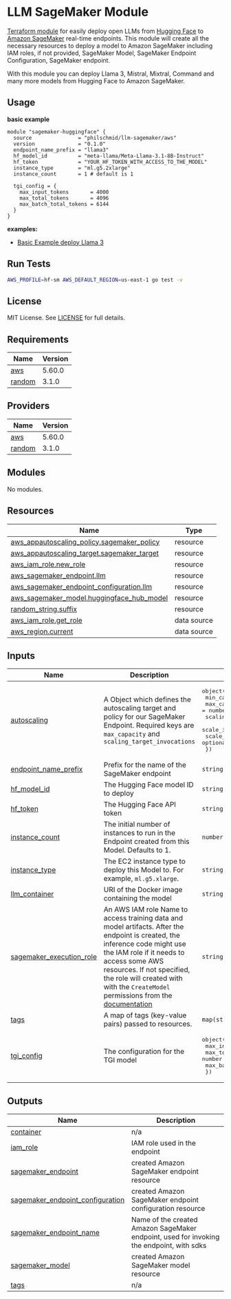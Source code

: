 # LLM SageMaker Module

[Terraform module](https://registry.terraform.io/modules/philschmid/llm-sagemaker/aws/latest) for easily deploy open LLMs from [Hugging Face](hf.co/models) to [Amazon SageMaker](https://aws.amazon.com/de/sagemaker/) real-time endpoints. This module will create all the necessary resources to deploy a model to Amazon SageMaker including IAM roles, if not provided, SageMaker Model, SageMaker Endpoint Configuration, SageMaker endpoint.

With this module you can deploy Llama 3, Mistral, Mixtral, Command and many more models from Hugging Face to Amazon SageMaker.

## Usage

**basic example**

```hcl
module "sagemaker-huggingface" {
  source               = "philschmid/llm-sagemaker/aws"
  version              = "0.1.0"
  endpoint_name_prefix = "llama3"
  hf_model_id          = "meta-llama/Meta-Llama-3.1-8B-Instruct"
  hf_token             = "YOUR_HF_TOKEN_WITH_ACCESS_TO_THE_MODEL"
  instance_type        = "ml.g5.2xlarge"
  instance_count       = 1 # default is 1

  tgi_config = {
    max_input_tokens       = 4000
    max_total_tokens       = 4096
    max_batch_total_tokens = 6144
  }
}
```

**examples:**

- [Basic Example deploy Llama 3](./examples/basic/README.md)

## Run Tests

```bash
AWS_PROFILE=hf-sm AWS_DEFAULT_REGION=us-east-1 go test -v
```

## License

MIT License. See [LICENSE](LICENSE) for full details.

## Requirements

| Name                                                            | Version |
| --------------------------------------------------------------- | ------- |
| <a name="requirement_aws"></a> [aws](#requirement_aws)          | 5.60.0  |
| <a name="requirement_random"></a> [random](#requirement_random) | 3.1.0   |

## Providers

| Name                                                      | Version |
| --------------------------------------------------------- | ------- |
| <a name="provider_aws"></a> [aws](#provider_aws)          | 5.60.0  |
| <a name="provider_random"></a> [random](#provider_random) | 3.1.0   |

## Modules

No modules.

## Resources

| Name                                                                                                                                                     | Type        |
| -------------------------------------------------------------------------------------------------------------------------------------------------------- | ----------- |
| [aws_appautoscaling_policy.sagemaker_policy](https://registry.terraform.io/providers/hashicorp/aws/5.60.0/docs/resources/appautoscaling_policy)          | resource    |
| [aws_appautoscaling_target.sagemaker_target](https://registry.terraform.io/providers/hashicorp/aws/5.60.0/docs/resources/appautoscaling_target)          | resource    |
| [aws_iam_role.new_role](https://registry.terraform.io/providers/hashicorp/aws/5.60.0/docs/resources/iam_role)                                            | resource    |
| [aws_sagemaker_endpoint.llm](https://registry.terraform.io/providers/hashicorp/aws/5.60.0/docs/resources/sagemaker_endpoint)                             | resource    |
| [aws_sagemaker_endpoint_configuration.llm](https://registry.terraform.io/providers/hashicorp/aws/5.60.0/docs/resources/sagemaker_endpoint_configuration) | resource    |
| [aws_sagemaker_model.huggingface_hub_model](https://registry.terraform.io/providers/hashicorp/aws/5.60.0/docs/resources/sagemaker_model)                 | resource    |
| [random_string.suffix](https://registry.terraform.io/providers/hashicorp/random/3.1.0/docs/resources/string)                                             | resource    |
| [aws_iam_role.get_role](https://registry.terraform.io/providers/hashicorp/aws/5.60.0/docs/data-sources/iam_role)                                         | data source |
| [aws_region.current](https://registry.terraform.io/providers/hashicorp/aws/5.60.0/docs/data-sources/region)                                              | data source |

## Inputs

| Name                                                                                                      | Description                                                                                                                                                                                                                                                                                                                                                                                           | Type                                                                                                                                                                                                                               | Default                                                                                                                                                               | Required |
| --------------------------------------------------------------------------------------------------------- | ----------------------------------------------------------------------------------------------------------------------------------------------------------------------------------------------------------------------------------------------------------------------------------------------------------------------------------------------------------------------------------------------------- | ---------------------------------------------------------------------------------------------------------------------------------------------------------------------------------------------------------------------------------- | --------------------------------------------------------------------------------------------------------------------------------------------------------------------- | :------: |
| <a name="input_autoscaling"></a> [autoscaling](#input_autoscaling)                                        | A Object which defines the autoscaling target and policy for our SageMaker Endpoint. Required keys are `max_capacity` and `scaling_target_invocations`                                                                                                                                                                                                                                                | <pre>object({<br> min_capacity = optional(number),<br> max_capacity = number,<br> scaling_target_invocations = optional(number),<br> scale_in_cooldown = optional(number),<br> scale_out_cooldown = optional(number),<br> })</pre> | <pre>{<br> "max_capacity": null,<br> "min_capacity": 1,<br> "scale_in_cooldown": 300,<br> "scale_out_cooldown": 66,<br> "scaling_target_invocations": null<br>}</pre> |    no    |
| <a name="input_endpoint_name_prefix"></a> [endpoint_name_prefix](#input_endpoint_name_prefix)             | Prefix for the name of the SageMaker endpoint                                                                                                                                                                                                                                                                                                                                                         | `string`                                                                                                                                                                                                                           | n/a                                                                                                                                                                   |   yes    |
| <a name="input_hf_model_id"></a> [hf_model_id](#input_hf_model_id)                                        | The Hugging Face model ID to deploy                                                                                                                                                                                                                                                                                                                                                                   | `string`                                                                                                                                                                                                                           | n/a                                                                                                                                                                   |   yes    |
| <a name="input_hf_token"></a> [hf_token](#input_hf_token)                                                 | The Hugging Face API token                                                                                                                                                                                                                                                                                                                                                                            | `string`                                                                                                                                                                                                                           | `null`                                                                                                                                                                |    no    |
| <a name="input_instance_count"></a> [instance_count](#input_instance_count)                               | The initial number of instances to run in the Endpoint created from this Model. Defaults to 1.                                                                                                                                                                                                                                                                                                        | `number`                                                                                                                                                                                                                           | `1`                                                                                                                                                                   |    no    |
| <a name="input_instance_type"></a> [instance_type](#input_instance_type)                                  | The EC2 instance type to deploy this Model to. For example, `ml.g5.xlarge`.                                                                                                                                                                                                                                                                                                                           | `string`                                                                                                                                                                                                                           | `null`                                                                                                                                                                |    no    |
| <a name="input_llm_container"></a> [llm_container](#input_llm_container)                                  | URI of the Docker image containing the model                                                                                                                                                                                                                                                                                                                                                          | `string`                                                                                                                                                                                                                           | `null`                                                                                                                                                                |    no    |
| <a name="input_sagemaker_execution_role"></a> [sagemaker_execution_role](#input_sagemaker_execution_role) | An AWS IAM role Name to access training data and model artifacts. After the endpoint is created, the inference code might use the IAM role if it needs to access some AWS resources. If not specified, the role will created with with the `CreateModel` permissions from the [documentation](https://docs.aws.amazon.com/sagemaker/latest/dg/sagemaker-roles.html#sagemaker-roles-createmodel-perms) | `string`                                                                                                                                                                                                                           | `null`                                                                                                                                                                |    no    |
| <a name="input_tags"></a> [tags](#input_tags)                                                             | A map of tags (key-value pairs) passed to resources.                                                                                                                                                                                                                                                                                                                                                  | `map(string)`                                                                                                                                                                                                                      | `{}`                                                                                                                                                                  |    no    |
| <a name="input_tgi_config"></a> [tgi_config](#input_tgi_config)                                           | The configuration for the TGI model                                                                                                                                                                                                                                                                                                                                                                   | <pre>object({<br> max_input_tokens = number<br> max_total_tokens = number<br> max_batch_total_tokens = number<br> })</pre>                                                                                                         | <pre>{<br> "max_batch_total_tokens": 8192,<br> "max_input_tokens": 2048,<br> "max_total_tokens": 4096<br>}</pre>                                                      |    no    |

## Outputs

| Name                                                                                                                                | Description                                                                              |
| ----------------------------------------------------------------------------------------------------------------------------------- | ---------------------------------------------------------------------------------------- |
| <a name="output_container"></a> [container](#output_container)                                                                      | n/a                                                                                      |
| <a name="output_iam_role"></a> [iam_role](#output_iam_role)                                                                         | IAM role used in the endpoint                                                            |
| <a name="output_sagemaker_endpoint"></a> [sagemaker_endpoint](#output_sagemaker_endpoint)                                           | created Amazon SageMaker endpoint resource                                               |
| <a name="output_sagemaker_endpoint_configuration"></a> [sagemaker_endpoint_configuration](#output_sagemaker_endpoint_configuration) | created Amazon SageMaker endpoint configuration resource                                 |
| <a name="output_sagemaker_endpoint_name"></a> [sagemaker_endpoint_name](#output_sagemaker_endpoint_name)                            | Name of the created Amazon SageMaker endpoint, used for invoking the endpoint, with sdks |
| <a name="output_sagemaker_model"></a> [sagemaker_model](#output_sagemaker_model)                                                    | created Amazon SageMaker model resource                                                  |
| <a name="output_tags"></a> [tags](#output_tags)                                                                                     | n/a                                                                                      |
